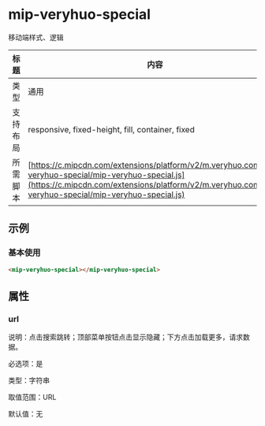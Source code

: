 # mip-veryhuo-special

移动端样式、逻辑

标题|内容
----|----
类型|通用
支持布局|responsive, fixed-height, fill, container, fixed
所需脚本| [https://c.mipcdn.com/extensions/platform/v2/m.veryhuo.com/mip-veryhuo-special/mip-veryhuo-special.js](https://c.mipcdn.com/extensions/platform/v2/m.veryhuo.com/mip-veryhuo-special/mip-veryhuo-special.js)

## 示例

### 基本使用

```html
<mip-veryhuo-special></mip-veryhuo-special>
```

## 属性

### url

说明：点击搜索跳转；顶部菜单按钮点击显示隐藏；下方点击加载更多，请求数据。

必选项：是

类型：字符串

取值范围：URL

默认值：无
